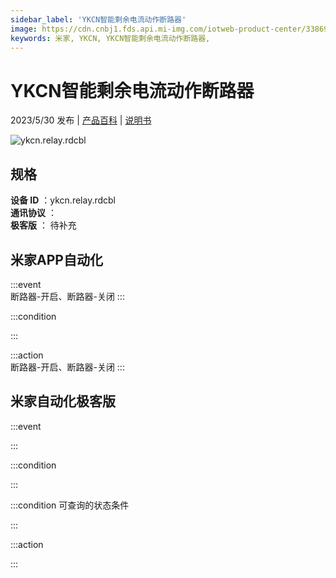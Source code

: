 ```yaml
---
sidebar_label: 'YKCN智能剩余电流动作断路器'
image: https://cdn.cnbj1.fds.api.mi-img.com/iotweb-product-center/33869dbd07b93bee2290904672f65718_1675405610011.png?GalaxyAccessKeyId=AKVGLQWBOVIRQ3XLEW&Expires=9223372036854775807&Signature=h7BNtqH9WVA6VdDBgrpavHGEr7M=
keywords: 米家, YKCN, YKCN智能剩余电流动作断路器, 
---
```

# YKCN智能剩余电流动作断路器

2023/5/30 发布 | [产品百科](https://home.mi.com/webapp/content/baike/product/index.html?model=ykcn.relay.rdcbl/) | [说明书](https://home.mi.com/views/introduction.html?model=ykcn.relay.rdcbl&region=cn)

![ykcn.relay.rdcbl](https://cdn.cnbj1.fds.api.mi-img.com/iotweb-product-center/33869dbd07b93bee2290904672f65718_1675405610011.png?GalaxyAccessKeyId=AKVGLQWBOVIRQ3XLEW&Expires=9223372036854775807&Signature=h7BNtqH9WVA6VdDBgrpavHGEr7M=)

## 规格  
> 
**设备 ID** ：ykcn.relay.rdcbl  
**通讯协议** ：  
**极客版**  ： 待补充 


## 米家APP自动化  

:::event  
断路器-开启、断路器-关闭
:::

:::condition  

:::

:::action   
断路器-开启、断路器-关闭
:::

## 米家自动化极客版  

:::event  

:::

:::condition  

:::

:::condition 可查询的状态条件  

:::

:::action  

:::

        
